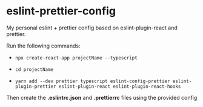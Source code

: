 # eslint-prettier-config

My personal eslint + prettier config based on eslint-plugin-react and prettier.

Run the following commands:

- `npx create-react-app projectName --typescript`

- `cd projectName `

- `yarn add --dev prettier typescript eslint-config-prettier eslint-plugin-prettier eslint-plugin-react eslint-plugin-react-hooks`

Then create the **.eslintrc.json** and **.prettierrc** files using the provided config
